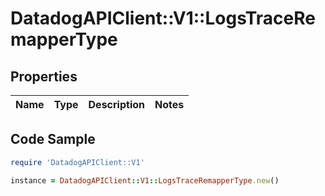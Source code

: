# DatadogAPIClient::V1::LogsTraceRemapperType

## Properties

Name | Type | Description | Notes
------------ | ------------- | ------------- | -------------

## Code Sample

```ruby
require 'DatadogAPIClient::V1'

instance = DatadogAPIClient::V1::LogsTraceRemapperType.new()
```


